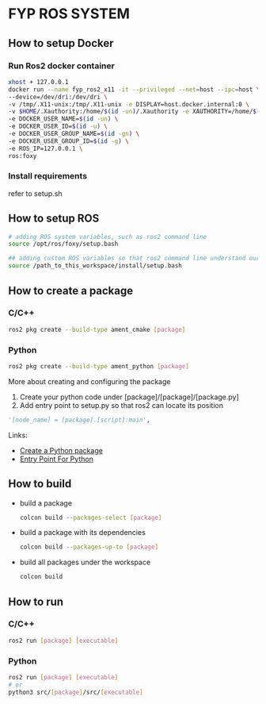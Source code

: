# FYP ROS SYSTEM

## How to setup Docker 
### Run Ros2 docker container
```sh
xhost + 127.0.0.1
docker run --name fyp_ros2_x11 -it --privileged --net=host --ipc=host \
--device=/dev/dri:/dev/dri \
-v /tmp/.X11-unix:/tmp/.X11-unix -e DISPLAY=host.docker.internal:0 \
-v $HOME/.Xauthority:/home/$(id -un)/.Xauthority -e XAUTHORITY=/home/$(id -un)/.Xauthority \
-e DOCKER_USER_NAME=$(id -un) \
-e DOCKER_USER_ID=$(id -u) \
-e DOCKER_USER_GROUP_NAME=$(id -gn) \
-e DOCKER_USER_GROUP_ID=$(id -g) \
-e ROS_IP=127.0.0.1 \
ros:foxy
```

### Install requirements
refer to setup.sh

## How to setup ROS
```sh
# adding ROS system variables, such as ros2 command line
source /opt/ros/foxy/setup.bash     

## adding custom ROS variables so that ros2 command line understand our packages, such as msgs, augmentor
source /path_to_this_workspace/install/setup.bash  
```

## How to create a package

### C/C++
```sh
ros2 pkg create --build-type ament_cmake [package]
```

### Python
```sh
ros2 pkg create --build-type ament_python [package]
````

More about creating and configuring the package
1. Create your python code under [package]/[package]/[package.py]
2. Add entry point to setup.py so that ros2 can locate its position
```py
'[node_name] = [package].[script]:main',
```

Links:

* [Create a Python package](https://docs.ros.org/en/foxy/Tutorials/Beginner-Client-Libraries/Writing-A-Simple-Py-Publisher-And-Subscriber.html)
* [Entry Point For Python](https://docs.ros.org/en/foxy/How-To-Guides/Developing-a-ROS-2-Package.html#python-packages)

## How to build
* build a package
    ```sh 
    colcon build --packages-select [package]
    ```

* build a package with its dependencies
    ```sh 
    colcon build --packages-up-to [package]
    ```

* build all packages under the workspace 
    ```sh 
    colcon build
    ```


## How to run
### C/C++
```sh 
ros2 run [package] [executable]
```

### Python
```sh 
ros2 run [package] [executable]
# or
python3 src/[package]/src/[executable]
```
